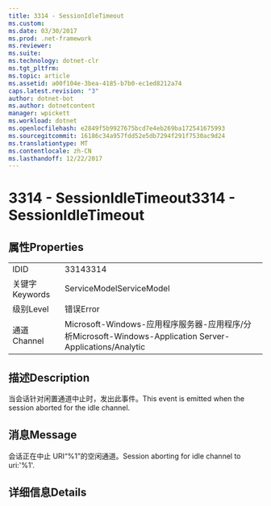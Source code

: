 ```yaml
---
title: 3314 - SessionIdleTimeout
ms.custom: 
ms.date: 03/30/2017
ms.prod: .net-framework
ms.reviewer: 
ms.suite: 
ms.technology: dotnet-clr
ms.tgt_pltfrm: 
ms.topic: article
ms.assetid: a00f104e-3bea-4185-b7b0-ec1ed8212a74
caps.latest.revision: "3"
author: dotnet-bot
ms.author: dotnetcontent
manager: wpickett
ms.workload: dotnet
ms.openlocfilehash: e2849f5b9927675bcd7e4eb269ba172541675993
ms.sourcegitcommit: 16186c34a957fdd52e5db7294f291f7530ac9d24
ms.translationtype: MT
ms.contentlocale: zh-CN
ms.lasthandoff: 12/22/2017
---
```

# <a name="3314---sessionidletimeout"></a><span data-ttu-id="bc929-102">3314 - SessionIdleTimeout</span><span class="sxs-lookup"><span data-stu-id="bc929-102">3314 - SessionIdleTimeout</span></span>
## <a name="properties"></a><span data-ttu-id="bc929-103">属性</span><span class="sxs-lookup"><span data-stu-id="bc929-103">Properties</span></span>  
  
|||  
|-|-|  
|<span data-ttu-id="bc929-104">ID</span><span class="sxs-lookup"><span data-stu-id="bc929-104">ID</span></span>|<span data-ttu-id="bc929-105">3314</span><span class="sxs-lookup"><span data-stu-id="bc929-105">3314</span></span>|  
|<span data-ttu-id="bc929-106">关键字</span><span class="sxs-lookup"><span data-stu-id="bc929-106">Keywords</span></span>|<span data-ttu-id="bc929-107">ServiceModel</span><span class="sxs-lookup"><span data-stu-id="bc929-107">ServiceModel</span></span>|  
|<span data-ttu-id="bc929-108">级别</span><span class="sxs-lookup"><span data-stu-id="bc929-108">Level</span></span>|<span data-ttu-id="bc929-109">错误</span><span class="sxs-lookup"><span data-stu-id="bc929-109">Error</span></span>|  
|<span data-ttu-id="bc929-110">通道</span><span class="sxs-lookup"><span data-stu-id="bc929-110">Channel</span></span>|<span data-ttu-id="bc929-111">Microsoft-Windows-应用程序服务器-应用程序/分析</span><span class="sxs-lookup"><span data-stu-id="bc929-111">Microsoft-Windows-Application Server-Applications/Analytic</span></span>|  
  
## <a name="description"></a><span data-ttu-id="bc929-112">描述</span><span class="sxs-lookup"><span data-stu-id="bc929-112">Description</span></span>  
 <span data-ttu-id="bc929-113">当会话针对闲置通道中止时，发出此事件。</span><span class="sxs-lookup"><span data-stu-id="bc929-113">This event is emitted when the session aborted for the idle channel.</span></span>  
  
## <a name="message"></a><span data-ttu-id="bc929-114">消息</span><span class="sxs-lookup"><span data-stu-id="bc929-114">Message</span></span>  
 <span data-ttu-id="bc929-115">会话正在中止 URI“%1”的空闲通道。</span><span class="sxs-lookup"><span data-stu-id="bc929-115">Session aborting for idle channel to uri:'%1'.</span></span>  
  
## <a name="details"></a><span data-ttu-id="bc929-116">详细信息</span><span class="sxs-lookup"><span data-stu-id="bc929-116">Details</span></span>
